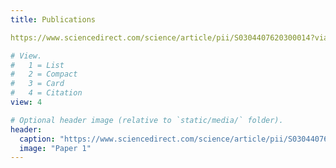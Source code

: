 ```yaml
---
title: Publications

https://www.sciencedirect.com/science/article/pii/S0304407620300014?via%3Dihub

# View.
#   1 = List
#   2 = Compact
#   3 = Card
#   4 = Citation
view: 4

# Optional header image (relative to `static/media/` folder).
header:
  caption: "https://www.sciencedirect.com/science/article/pii/S0304407620300014?via%3Dihub"
  image: "Paper 1"
---
```

